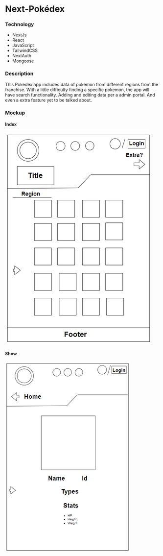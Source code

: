 # Next-Pokédex

### Technology
- NextJs
- React
- JavaScript
- TailwindCSS
- NextAuth
- Mongoose

### Description
This Pokedex app includes data of pokemon from different regions from the franchise. With a little difficulty finding a specific pokemon, the app will have search functionality. Adding and editing data per a admin portal. And even a extra feature yet to be talked about. 

### Mockup
#### Index
![Index](public/images/Home.png)

#### Show
![Show](public/images/Show.png)